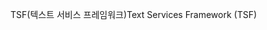 <span data-ttu-id="6204e-101">TSF(텍스트 서비스 프레임워크)</span><span class="sxs-lookup"><span data-stu-id="6204e-101">Text Services Framework (TSF)</span></span>